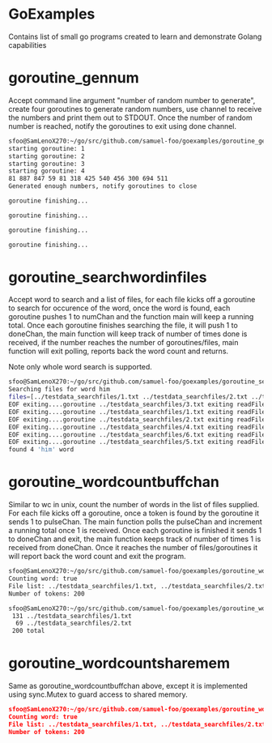 # GoExamples
Contains list of small go programs created to learn and demonstrate Golang capabilities

# goroutine_gennum
Accept command line argument "number of random number to generate", create four goroutines to generate random numbers, use channel to receive the numbers and print them out to STDOUT. Once the number of random number is reached, notify the goroutines to exit using done channel.

```bash
sfoo@SamLenoX270:~/go/src/github.com/samuel-foo/goexamples/goroutine_gennum$ go run main.go 12
starting goroutine: 1
starting goroutine: 2
starting goroutine: 3
starting goroutine: 4
81 887 847 59 81 318 425 540 456 300 694 511
Generated enough numbers, notify goroutines to close

goroutine finishing...

goroutine finishing...

goroutine finishing...

goroutine finishing...
```

# goroutine_searchwordinfiles
Accept word to search and a list of files, for each file kicks off a goroutine to search for occurence of the word, once the word is found, each goroutine pushes 1 to numChan and the function main will keep a running total. Once each goroutine finishes searching the file, it will push 1 to doneChan, the main function will keep track of number of times done is received, if the number reaches the number of goroutines/files, main function will exit polling, reports back the word count and returns. 

Note only whole word search is supported.

```bash
sfoo@SamLenoX270:~/go/src/github.com/samuel-foo/goexamples/goroutine_searchwordinfiles$ go run main.go -word "him" -files "../testdata_searchfiles/1.txt,../testdata_searchfiles/2.txt,../testdata_searchfiles/3.txt,../testdata_searchfiles/4.txt,../testdata_searchfiles/5.txt,../testdata_searchfiles/6.txt"
Searching files for word him
files=[../testdata_searchfiles/1.txt ../testdata_searchfiles/2.txt ../testdata_searchfiles/3.txt ../testdata_searchfiles/4.txt ../testdata_searchfiles/5.txt ../testdata_searchfiles/6.txt]
EOF exiting....goroutine ../testdata_searchfiles/3.txt exiting readFile()
EOF exiting....goroutine ../testdata_searchfiles/1.txt exiting readFile()
EOF exiting....goroutine ../testdata_searchfiles/2.txt exiting readFile()
EOF exiting....goroutine ../testdata_searchfiles/4.txt exiting readFile()
EOF exiting....goroutine ../testdata_searchfiles/6.txt exiting readFile()
EOF exiting....goroutine ../testdata_searchfiles/5.txt exiting readFile()
found 4 'him' word
```

# goroutine_wordcountbuffchan
Similar to wc in unix, count the number of words in the list of files supplied. For each file kicks off a goroutine, once a token is found by the goroutine it sends 1 to pulseChan. The main function polls the pulseChan and increment a running total once 1 is received. Once each goroutine is finished it sends 1 to doneChan and exit, the main function keeps track of number of times 1 is received from doneChan. Once it reaches the number of files/goroutines it will report back the word count and exit the program.

```bash
sfoo@SamLenoX270:~/go/src/github.com/samuel-foo/goexamples/goroutine_wordcountbuffchan$ go run main.go -w -f "../testdata_searchfiles/1.txt,../testdata_searchfiles/2.txt"
Counting word: true
File list: ../testdata_searchfiles/1.txt, ../testdata_searchfiles/2.txt
Number of tokens: 200

sfoo@SamLenoX270:~/go/src/github.com/samuel-foo/goexamples/goroutine_wordcountbuffchan$ wc -w ../testdata_searchfiles/1.txt ../testdata_searchfiles/2.txt
 131 ../testdata_searchfiles/1.txt
  69 ../testdata_searchfiles/2.txt
 200 total
```

# goroutine_wordcountsharemem
Same as goroutine_wordcountbuffchan above, except it is implemented using sync.Mutex to guard access to shared memory.
```json
sfoo@SamLenoX270:~/go/src/github.com/samuel-foo/goexamples/goroutine_wordcountsharemem$ go run main.go -w -f "../testdata_searchfiles/1.txt,../testdata_searchfiles/2.txt"
Counting word: true
File list: ../testdata_searchfiles/1.txt, ../testdata_searchfiles/2.txt
Number of tokens: 200
```